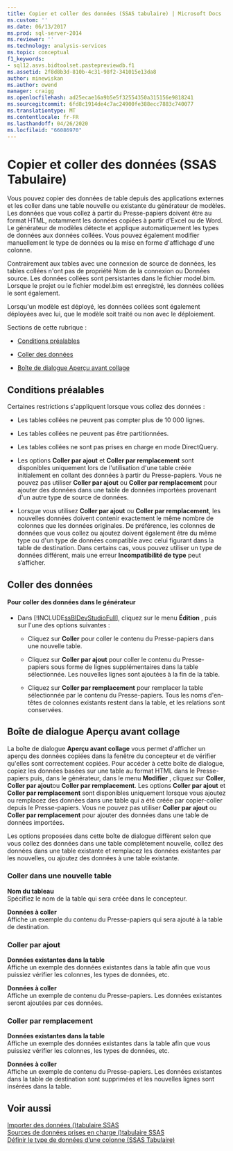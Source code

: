 ```yaml
---
title: Copier et coller des données (SSAS tabulaire) | Microsoft Docs
ms.custom: ''
ms.date: 06/13/2017
ms.prod: sql-server-2014
ms.reviewer: ''
ms.technology: analysis-services
ms.topic: conceptual
f1_keywords:
- sql12.asvs.bidtoolset.pastepreviewdb.f1
ms.assetid: 2f8d8b3d-810b-4c31-98f2-341015e13da8
author: minewiskan
ms.author: owend
manager: craigg
ms.openlocfilehash: ad25ecae16a9b5e5f32554350a315156e9818241
ms.sourcegitcommit: 6fd8c1914de4c7ac24900fe388ecc7883c740077
ms.translationtype: MT
ms.contentlocale: fr-FR
ms.lasthandoff: 04/26/2020
ms.locfileid: "66086970"
---
```

# <a name="copy-and-paste-data-ssas-tabular"></a>Copier et coller des données (SSAS Tabulaire)
  Vous pouvez copier des données de table depuis des applications externes et les coller dans une table nouvelle ou existante du générateur de modèles. Les données que vous collez à partir du Presse-papiers doivent être au format HTML, notamment les données copiées à partir d’Excel ou de Word. Le générateur de modèles détecte et applique automatiquement les types de données aux données collées. Vous pouvez également modifier manuellement le type de données ou la mise en forme d'affichage d'une colonne.  
  
 Contrairement aux tables avec une connexion de source de données, les tables collées n'ont pas de propriété Nom de la connexion ou Données source. Les données collées sont persistantes dans le fichier model.bim. Lorsque le projet ou le fichier model.bim est enregistré, les données collées le sont également.  
  
 Lorsqu'un modèle est déployé, les données collées sont également déployées avec lui, que le modèle soit traité ou non avec le déploiement.  
  
 Sections de cette rubrique :  
  
-   [Conditions préalables](#bkmk_prerequisites)  
  
-   [Coller des données](#bkmk_paste_data)  
  
-   [Boîte de dialogue Aperçu avant collage](#bkmk_paste_preview)  
  
##  <a name="prerequisites"></a><a name="bkmk_prerequisites"></a> Conditions préalables  
 Certaines restrictions s'appliquent lorsque vous collez des données :  
  
-   Les tables collées ne peuvent pas compter plus de 10 000 lignes.  
  
-   Les tables collées ne peuvent pas être partitionnées.  
  
-   Les tables collées ne sont pas prises en charge en mode DirectQuery.  
  
-   Les options **Coller par ajout** et **Coller par remplacement** sont disponibles uniquement lors de l'utilisation d'une table créée initialement en collant des données à partir du Presse-papiers. Vous ne pouvez pas utiliser **Coller par ajout** ou **Coller par remplacement** pour ajouter des données dans une table de données importées provenant d'un autre type de source de données.  
  
-   Lorsque vous utilisez **Coller par ajout** ou **Coller par remplacement**, les nouvelles données doivent contenir exactement le même nombre de colonnes que les données originales. De préférence, les colonnes de données que vous collez ou ajoutez doivent également être du même type ou d'un type de données compatible avec celui figurant dans la table de destination. Dans certains cas, vous pouvez utiliser un type de données différent, mais une erreur **Incompatibilité de type** peut s’afficher.  
  
##  <a name="paste-data"></a><a name="bkmk_paste_data"></a>Coller des données  
  
#### <a name="to-paste-data-into-the-designer"></a>Pour coller des données dans le générateur  
  
-   Dans [!INCLUDE[ssBIDevStudioFull](../includes/ssbidevstudiofull-md.md)], cliquez sur le menu **Édition** , puis sur l'une des options suivantes :  
  
    -   Cliquez sur **Coller** pour coller le contenu du Presse-papiers dans une nouvelle table.  
  
    -   Cliquez sur **Coller par ajout** pour coller le contenu du Presse-papiers sous forme de lignes supplémentaires dans la table sélectionnée. Les nouvelles lignes sont ajoutées à la fin de la table.  
  
    -   Cliquez sur **Coller par remplacement** pour remplacer la table sélectionnée par le contenu du Presse-papiers. Tous les noms d'en-têtes de colonnes existants restent dans la table, et les relations sont conservées.  
  
##  <a name="paste-preview-dialog-box"></a><a name="bkmk_paste_preview"></a>Boîte de dialogue Aperçu avant collage  
 La boîte de dialogue **Aperçu avant collage** vous permet d'afficher un aperçu des données copiées dans la fenêtre du concepteur et de vérifier qu'elles sont correctement copiées. Pour accéder à cette boîte de dialogue, copiez les données basées sur une table au format HTML dans le Presse-papiers puis, dans le générateur, dans le menu **Modifier** , cliquez sur **Coller**, **Coller par ajout**ou **Coller par remplacement**. Les options **Coller par ajout** et **Coller par remplacement** sont disponibles uniquement lorsque vous ajoutez ou remplacez des données dans une table qui a été créée par copier-coller depuis le Presse-papiers. Vous ne pouvez pas utiliser **Coller par ajout** ou **Coller par remplacement** pour ajouter des données dans une table de données importées.  
  
 Les options proposées dans cette boîte de dialogue diffèrent selon que vous collez des données dans une table complètement nouvelle, collez des données dans une table existante et remplacez les données existantes par les nouvelles, ou ajoutez des données à une table existante.  
  
### <a name="paste-to-new-table"></a>Coller dans une nouvelle table  
 **Nom du tableau**  
 Spécifiez le nom de la table qui sera créée dans le concepteur.  
  
 **Données à coller**  
 Affiche un exemple du contenu du Presse-papiers qui sera ajouté à la table de destination.  
  
### <a name="paste-append"></a>Coller par ajout  
 **Données existantes dans la table**  
 Affiche un exemple des données existantes dans la table afin que vous puissiez vérifier les colonnes, les types de données, etc.  
  
 **Données à coller**  
 Affiche un exemple de contenu du Presse-papiers. Les données existantes seront ajoutées par ces données.  
  
### <a name="paste-replace"></a>Coller par remplacement  
 **Données existantes dans la table**  
 Affiche un exemple des données existantes dans la table afin que vous puissiez vérifier les colonnes, les types de données, etc.  
  
 **Données à coller**  
 Affiche un exemple de contenu du Presse-papiers. Les données existantes dans la table de destination sont supprimées et les nouvelles lignes sont insérées dans la table.  
  
## <a name="see-also"></a>Voir aussi  
 [Importer des données &#40;&#41;tabulaire SSAS](import-data-ssas-tabular.md)   
 [Sources de données prises en charge &#40;&#41;tabulaire SSAS](tabular-models/data-sources-supported-ssas-tabular.md)   
 [Définir le type de données d’une colonne &#40;SSAS Tabulaire&#41;](tabular-models/set-the-data-type-of-a-column-ssas-tabular.md)  
  
  
